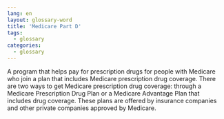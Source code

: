 ```yaml
---
lang: en
layout: glossary-word
title: 'Medicare Part D'
tags:
  - glossary
categories:
  - glossary
---
```

A program that helps pay for prescription drugs for people with Medicare who join a plan that includes Medicare prescription drug coverage. There are two ways to get Medicare prescription drug coverage: through a Medicare Prescription Drug Plan or a Medicare Advantage Plan that includes drug coverage. These plans are offered by insurance companies and other private companies approved by Medicare.